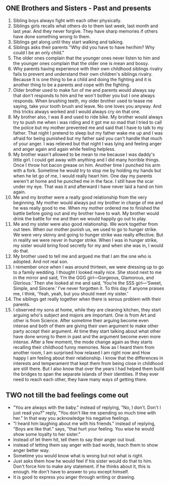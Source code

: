 ## ONE Brothers and Sisters - Past and presents
1. Sibling boys always fight with each other physically.
2. Siblings girls recalls what others do to them last week, last month and last year. And they never forgive. They have sharp memories if others have done something wrong to them.
3. Siblings get along until they start walking and talking.
4. Siblings asks their parents "Why did you have to have her/him? Why could I be an only child."
5. The older ones complain that the younger ones never listen to him and the younger ones complain that the older one is mean and bossy.
6. Why parents having experience with their own childhood siblings rivalry fails to prevent and understand their own children's siblings rivalry. Because It is one thing to be a child and doing the fighting and it is another thing to be a parents and cope with the fighting.
7. Older brother used to make fun of me and parents would always say that don't responds to him and he won't bother you but I one always responds. When brushing teeth, my older brother used to tease me saying, take your tooth brush and leave. No one loves you anyway. And this tricks always worked and I would always cry on that one.
8. My brother also, I was 8 and used to ride bike. My brother would always try to push me when i was riding and it got me so mad that I tried to call the police but my mother prevented me and said that I have to talk to my father. That night I pretend to sleep but my father wake me up and I was afraid for being punished but my father said you can't handle that much of your anger. I was relieved but that night I was lying and feeling anger and anger again and again while feeling helpless.
9.  My brother wasn't allowed to be mean to me because I was daddy's little girl. I could get away with anything and I did many horrible things. Once I throw hot bacon grease on him. Another time I punched his arm with a fork. Sometime he would try to stop me by holding my hands but when he let go of me, I would really heart him. One day my parents weren't at home and he punched me in the face. I still have the scar under my eye. That was it and afterward I have never laid a hand on him again.
10. Me and my brother were a really good relationship from the very beginning. My mother would always put my brother in charge of me and he was really good to me. When my mother ordered me to finished the battle before going out and my brother have to wait. My brother would drink the battle for me and then we would happily go out to play.
11. Me and my sister were also good relationship. We work together from out teen. When our mother punish us, we used to go to hunger strike. We were very skinny and going to hunger strike was really effective. But in reality we were never in hunger strike. When I was in hunger strike, my sister would bring food secretly for my and when she was in, I would do that.
12. My brother used to tell me and argued me that I am the one who is adopted. And not real son.
13. I remember once when I was around thirteen, we were dressing up to go to a family wedding. I thought I looked really nice. She stood next to me in the mirror and said, ‘I’m the GGG girl—Gorgeous, Glamorous, and Glorious.’ Then she looked at me and said, ‘You’re the SSS girl—‘Sweet, Simple, and Sincere.’ I’ve never forgotten it. To this day if anyone praises me, I think, ‘Yeah, yeah, but you should meet my sister.’
14. The siblings get really together when there is serous problem with their parents.
15. I observed my sons at home, while they are cleaning kitchen, they start arguing who's subject and majors are important. One is from Art and other is from Science. After sometime their arguing become even intense and both of them are giving their own argument to make other party accept their argument. At time they start talking about what other have done wrong to them in past and the argument become even more intense. After a few moment, the mode change again as they starts recalling their childhood funny memories. Now as I heard them from another room, I am surprised how relaxed I am right now and How happy I am feeling about their relationship. I know that the differences in interests and temperament that kept them from being close in childhood are still there. But I also know that over the years I had helped them build the bridges to span the separate islands of their identities. If they ever need to reach each other, they have many ways of getting there.

## TWO not till the bad feelings come out
- "You are always with the baby." instead of replying, "No, I don't. Don't I just read you?" reply, "You don't like me spending so much time with her." In that way you acknowledge his negative feelings.
- "I heard him laughing about me with his friends." instead of replying, "Boys are like that." says, "that hurt your feeling. You wise he would show some loyalty to her sister."
- Instead of let them hit, tell them to say their anger out loud.
- instead of letting them say anger with bad words, teach them to show anger better way.
- Sometime you would know what is wrong but not what is right.
- Just asks them how he would feel if his sister would do that to him. Don't force him to make any statement. if he thinks about it, this is enough. He don't have to answer to you except himself.
- It is good to express you anger through writing or drawing.
